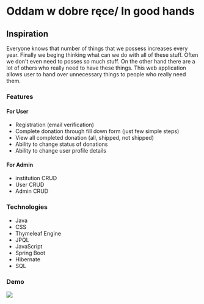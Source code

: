# Oddam w dobre ręce/ In good hands
## Inspiration
Everyone knows that number of things that we possess increases every year. Finally we beging thinking what can we do with all of these stuff.
Often we don't even need to posses so much stuff. On the other hand there are a lot of others who really need to have these things. 
This web application allows user to hand over unnecessary things to people who really need them. 
### Features
#### For User
* Registration (email verification)
* Complete donation through fill down form (just few simple steps)
* View all completed donation (all, shipped, not shipped)
* Ability to change status of donations
* Ability to change user profile details
#### For Admin
* institution CRUD
* User CRUD
* Admin CRUD
### Technologies
* Java
* CSS
* Thymeleaf Engine
* JPQL
* JavaScript
* Spring Boot
* Hibernate
* SQL
### Demo
![](gifdemo.gif)
